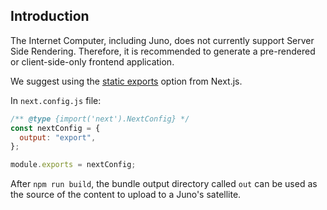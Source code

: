 ## Introduction

The Internet Computer, including Juno, does not currently support Server Side Rendering. Therefore, it is recommended to generate a pre-rendered or client-side-only frontend application.

We suggest using the [static exports](https://nextjs.org/docs/pages/building-your-application/deploying/static-exports) option from Next.js.

In `next.config.js` file:

```javascript
/** @type {import('next').NextConfig} */
const nextConfig = {
  output: "export",
};

module.exports = nextConfig;
```

After `npm run build`, the bundle output directory called `out` can be used as the source of the content to upload to a Juno's satellite.
